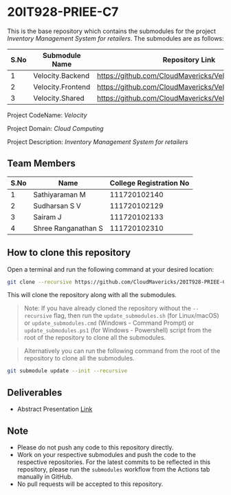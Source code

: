 # 20IT928-PRIEE-C7

This is the base repository which contains the submodules for the project _Inventory Management System for retailers_. The submodules are as follows:

| S.No | Submodule Name | Repository Link |
| --- | --- | --- |
| 1 | Velocity.Backend | https://github.com/CloudMavericks/Velocity.Backend.git |
| 2 | Velocity.Frontend | https://github.com/CloudMavericks/Velocity.Frontend.git |
| 3 | Velocity.Shared | https://github.com/CloudMavericks/Velocity.Shared.git |

Project CodeName: _Velocity_

Project Domain: _Cloud Computing_

Project Description: _Inventory Management System for retailers_

## Team Members

| S.No | Name | College Registration No |
| --- | --- | --- | 
| 1 | Sathiyaraman M | 111720102140 |
| 2 | Sudharsan S V | 111720102129 |
| 3 | Sairam J | 111720102133 |
| 4 | Shree Ranganathan S | 111720102310 |


## How to clone this repository

Open a terminal and run the following command at your desired location:

```bash
git clone --recursive https://github.com/CloudMavericks/20IT928-PRIEE-C7.git
```

This will clone the repository along with all the submodules.

> Note: If you have already cloned the repository without the `--recursive` flag, then run the `update_submodules.sh` (for Linux/macOS) or `update_submodules.cmd` (Windows - Command Prompt) or `update_submodules.ps1` (for Windows - Powershell) script from the root of the repository to clone all the submodules. 

> Alternatively you can run the following command from the root of the repository to clone all the submodules.
```bash
git submodule update --init --recursive
```

## Deliverables

- Abstract Presentation [Link](files/PRIEE_Abstract.pptx)

## Note

- Please do not push any code to this repository directly.
- Work on your respective submodules and push the code to the respective repositories. For the latest commits to be reflected in this repository, please run the `submodules` workflow from the Actions tab manually in GitHub.
- No pull requests will be accepted to this repository.